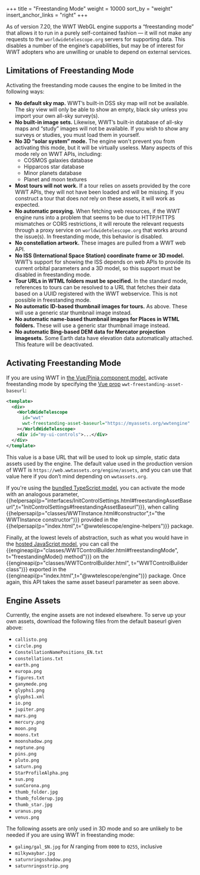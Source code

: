 +++
title = "Freestanding Mode"
weight = 10000
sort_by = "weight"
insert_anchor_links = "right"
+++

As of version 7.20, the WWT WebGL engine supports a “freestanding mode” that
allows it to run in a purely self-contained fashion — it will not make any
requests to the `worldwidetelescope.org` servers for supporting data. This
disables a number of the engine’s capabilities, but may be of interest for WWT
adopters who are unwilling or unable to depend on external services.


## Limitations of Freestanding Mode

Activating the freestanding mode causes the engine to be limited in the
following ways:

- **No default sky map.** WWT’s built-in DSS sky map will not be
  available. The sky view will only be able to show an empty, black sky unless
  you import your own all-sky survey(s).
- **No built-in image sets.** Likewise, WWT’s built-in database of all-sky maps
  and “study” images will not be available. If you wish to show any surveys or
  studies, you must load them in yourself.
- **No 3D “solar system” mode.** The engine won't prevent you from activating
  this mode, but it will be virtually useless. Many aspects of this mode rely on
  WWT APIs, including:
  - COSMOS galaxies database
  - Hipparcos star database
  - Minor planets database
  - Planet and moon textures
- **Most tours will not work.** If a tour relies on assets provided by the core
  WWT APIs, they will not have been loaded and will be missing. If you construct
  a tour that does *not* rely on these assets, it will work as expected.
- **No automatic proxying.** When fetching web resources, if the WWT engine runs
  into a problem that seems to be due to HTTP/HTTPS mismatches or CORS
  restrictions, it will reroute the relevant requests through a proxy service on
  `worldwidetelescope.org` that works around the issue(s). In freestanding mode,
  this behavior is disabled.
- **No constellation artwork.** These images are pulled from a WWT web API.
- **No ISS (International Space Station) coordinate frame or 3D model.** WWT’s
  support for showing the ISS depends on web APIs to provide its current orbital
  parameters and a 3D model, so this support must be disabled in freestanding
  mode.
- **Tour URLs in WTML folders must be specified.** In the standard mode,
  references to tours can be resolved to a URL that fetches their data based on
  a UUID registered with the WWT webservice. This is not possible in
  freestanding mode.
- **No automatic ID-based thumbnail images for tours.** As above. These will use
  a generic star thumbnail image instead.
- **No automatic name-based thumbnail images for Places in WTML folders.** These
  will use a generic star thumbnail image instead.
- **No automatic Bing-based DEM data for Mercator projection imagesets.** Some
  Earth data have elevation data automatically attached. This feature will be
  deactivated.


## Activating Freestanding Mode

If you are using WWT in [the Vue/Pinia component model](../getting-started/vue-component-model.md),
activate freestanding mode by specifying the [Vue prop] `wwt-freestanding-asset-baseurl`:

```xml
<template>
  <div>
    <WorldWideTelescope
      id="wwt"
      wwt-freestanding-asset-baseurl="https://myassets.org/wwtengine"
    ></WorldWideTelescope>
    <div id="my-ui-controls">...</div>
  </div>
</template>
```

[Vue prop]: https://vuejs.org/guide/components/props.html

This value is a base URL that will be used to look up simple, static data assets
used by the engine. The default value used in the production version of WWT is
`https://web.wwtassets.org/engine/assets`, and you can use that value here if
you don’t mind depending on `wwtassets.org`.

If you're using the [bundled TypeScript
model](../getting-started/bundled-typescript-model.md), you can activate the
mode with an analogous parameter,
{{helpersapi(p="interfaces/InitControlSettings.html#freestandingAssetBaseurl",t="InitControlSettings#freestandingAssetBaseurl")}},
when calling {{helpersapi(p="classes/WWTInstance.html#constructor",t="the WWTInstance constructor")}}
provided in the {{helpersapi(p="index.html",t="@wwtelescope/engine-helpers")}} package.

Finally, at the lowest levels of abstraction, such as what you would have in the
[hosted JavaScript model](../getting-started/hosted-javascript-model.md), you
can call the {{engineapi(p="classes/WWTControlBuilder.html#freestandingMode",
t="freestandingMode() method")}} on the
{{engineapi(p="classes/WWTControlBuilder.html", t="WWTControlBuilder class")}}
exported in the {{engineapi(p="index.html",t="@wwtelescope/engine")}} package.
Once again, this API takes the same asset baseurl parameter as seen above.


## Engine Assets

Currently, the engine assets are not indexed elsewhere. To serve up your own assets,
download the following files from the default baseurl given above:

- `callisto.png`
- `circle.png`
- `ConstellationNamePositions_EN.txt`
- `constellations.txt`
- `earth.png`
- `europa.png`
- `figures.txt`
- `ganymede.png`
- `glyphs1.png`
- `glyphs1.xml`
- `io.png`
- `jupiter.png`
- `mars.png`
- `mercury.png`
- `moon.png`
- `moons.txt`
- `moonshadow.png`
- `neptune.png`
- `pins.png`
- `pluto.png`
- `saturn.png`
- `StarProfileAlpha.png`
- `sun.png`
- `sunCorona.png`
- `thumb_folder.jpg`
- `thumb_folderup.jpg`
- `thumb_star.jpg`
- `uranus.png`
- `venus.png`

The following assets are only used in 3D mode and so are unlikely to be needed if
you are using WWT in freestanding mode:

- `galimg/gal_$N.jpg` for *N* ranging from `0000` to `0255`, inclusive
- `milkywaybar.jpg`
- `saturnringsshadow.png`
- `saturnringsstrip.png`